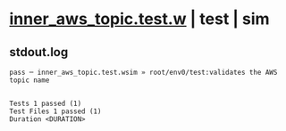 # [inner_aws_topic.test.w](../../../../../../examples/tests/sdk_tests/topic/inner_aws_topic.test.w) | test | sim

## stdout.log
```log
pass ─ inner_aws_topic.test.wsim » root/env0/test:validates the AWS topic name
 
 
Tests 1 passed (1)
Test Files 1 passed (1)
Duration <DURATION>
```

